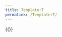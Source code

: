 ```yaml
---
title: Template:T
permalink: /Template:T/
---
```


{{[](Template:{{{1}}} "wikilink")}}<noinclude> </noinclude>